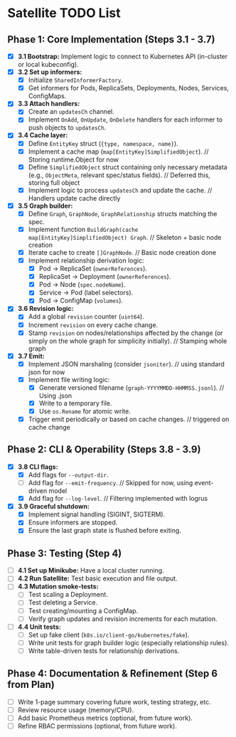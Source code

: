# Satellite TODO List

## Phase 1: Core Implementation (Steps 3.1 - 3.7)

-   [x] **3.1 Bootstrap:** Implement logic to connect to Kubernetes API (in-cluster or local kubeconfig).
-   [x] **3.2 Set up informers:**
    -   [x] Initialize `SharedInformerFactory`.
    -   [x] Get informers for Pods, ReplicaSets, Deployments, Nodes, Services, ConfigMaps.
-   [x] **3.3 Attach handlers:**
    -   [x] Create an `updatesCh` channel.
    -   [x] Implement `OnAdd`, `OnUpdate`, `OnDelete` handlers for each informer to push objects to `updatesCh`.
-   [x] **3.4 Cache layer:**
    -   [x] Define `EntityKey` struct (`{type, namespace, name}`).
    -   [x] Implement a cache map (`map[EntityKey]SimplifiedObject`). // Storing runtime.Object for now
    -   [x] Define `SimplifiedObject` struct containing only necessary metadata (e.g., `ObjectMeta`, relevant spec/status fields). // Deferred this, storing full object
    -   [x] Implement logic to process `updatesCh` and update the cache. // Handlers update cache directly
-   [x] **3.5 Graph builder:**
    -   [x] Define `Graph`, `GraphNode`, `GraphRelationship` structs matching the spec.
    -   [x] Implement function `BuildGraph(cache map[EntityKey]SimplifiedObject) Graph`. // Skeleton + basic node creation
    -   [x] Iterate cache to create `[]GraphNode`. // Basic node creation done
    -   [x] Implement relationship derivation logic:
        -   [x] Pod -> ReplicaSet (`ownerReferences`).
        -   [x] ReplicaSet -> Deployment (`ownerReferences`).
        -   [x] Pod -> Node (`spec.nodeName`).
        -   [x] Service -> Pod (label selectors).
        -   [x] Pod -> ConfigMap (`volumes`).
-   [x] **3.6 Revision logic:**
    -   [x] Add a global `revision` counter (`uint64`).
    -   [x] Increment `revision` on every cache change.
    -   [x] Stamp `revision` on nodes/relationships affected by the change (or simply on the whole graph for simplicity initially). // Stamping whole graph
-   [x] **3.7 Emit:**
    -   [x] Implement JSON marshaling (consider `jsoniter`). // using standard json for now
    -   [x] Implement file writing logic:
        -   [x] Generate versioned filename (`graph-YYYYMMDD-HHMMSS.jsonl`). // Using .json
        -   [x] Write to a temporary file.
        -   [x] Use `os.Rename` for atomic write.
    -   [x] Trigger emit periodically or based on cache changes. // triggered on cache change

## Phase 2: CLI & Operability (Steps 3.8 - 3.9)

-   [x] **3.8 CLI flags:**
    -   [x] Add flags for `--output-dir`.
    -   [ ] Add flag for `--emit-frequency`. // Skipped for now, using event-driven model
    -   [x] Add flag for `--log-level`. // Filtering implemented with logrus
-   [x] **3.9 Graceful shutdown:**
    -   [x] Implement signal handling (SIGINT, SIGTERM).
    -   [x] Ensure informers are stopped.
    -   [x] Ensure the last graph state is flushed before exiting.

## Phase 3: Testing (Step 4)

-   [ ] **4.1 Set up Minikube:** Have a local cluster running.
-   [ ] **4.2 Run Satellite:** Test basic execution and file output.
-   [ ] **4.3 Mutation smoke-tests:**
    -   [ ] Test scaling a Deployment.
    -   [ ] Test deleting a Service.
    -   [ ] Test creating/mounting a ConfigMap.
    -   [ ] Verify graph updates and revision increments for each mutation.
-   [ ] **4.4 Unit tests:**
    -   [ ] Set up fake client (`k8s.io/client-go/kubernetes/fake`).
    -   [ ] Write unit tests for graph builder logic (especially relationship rules).
    -   [ ] Write table-driven tests for relationship derivations.

## Phase 4: Documentation & Refinement (Step 6 from Plan)

-   [ ] Write 1-page summary covering future work, testing strategy, etc.
-   [ ] Review resource usage (memory/CPU).
-   [ ] Add basic Prometheus metrics (optional, from future work).
-   [ ] Refine RBAC permissions (optional, from future work).
